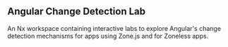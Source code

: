 ## Angular Change Detection Lab

An Nx workspace containing interactive labs to explore Angular's change detection mechanisms for apps using Zone.js and for Zoneless apps.
